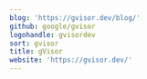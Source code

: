 ```yaml
---
blog: 'https://gvisor.dev/blog/'
github: google/gvisor
logohandle: gvisordev
sort: gvisor
title: gVisor
website: 'https://gvisor.dev/'
---
```


